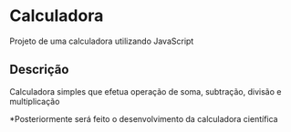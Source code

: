 # Calculadora
Projeto de uma calculadora utilizando JavaScript

## Descrição

Calculadora simples que efetua operação de soma, subtração, divisão e multiplicação

*Posteriormente será feito o desenvolvimento da calculadora científica 
